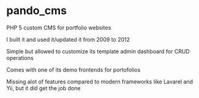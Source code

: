 # pando_cms
PHP 5 custom CMS for portfolio websites

I built it and used it/updated it from 2009 to 2012

Simple but allowed to customize its template admin dashboard for CRUD operations

Comes with one of its demo frontends for portofolios

Missing alot of features compared to modern frameworks like Lavarel and Yii, but it did get the job done 


